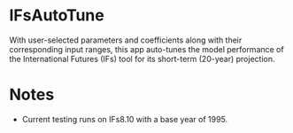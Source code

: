 # IFsAutoTune
With user-selected parameters and coefficients along with their corresponding input ranges, this app auto-tunes the model performance of the International Futures (IFs) tool for its short-term (20-year) projection. 


# Notes
- Current testing runs on IFs8.10 with a base year of 1995.
